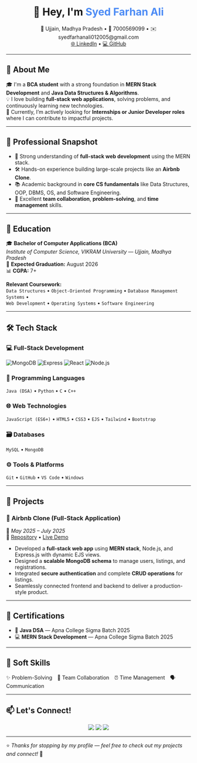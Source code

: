 <h1 align="center">👋 Hey, I'm <span style="color:#4C8BF5;">Syed Farhan Ali</span></h1>

<p align="center">
  📍 Ujjain, Madhya Pradesh • 📱 7000569099 • ✉️ syedfarhanali012005@gmail.com  
  <br>
  <a href="#">🌐 LinkedIn</a> • <a href="#">💻 GitHub</a>
</p>

---

## 🚀 About Me

🎓 I'm a **BCA student** with a strong foundation in **MERN Stack Development** and **Java Data Structures & Algorithms**.  
💡 I love building **full-stack web applications**, solving problems, and continuously learning new technologies.  
🌱 Currently, I’m actively looking for **Internships or Junior Developer roles** where I can contribute to impactful projects.

---

## 🧠 Professional Snapshot

- 🧩 Strong understanding of **full-stack web development** using the MERN stack.  
- 🛠️ Hands-on experience building large-scale projects like an **Airbnb Clone**.  
- 📚 Academic background in **core CS fundamentals** like Data Structures, OOP, DBMS, OS, and Software Engineering.  
- 🤝 Excellent **team collaboration**, **problem-solving**, and **time management** skills.

---

## 🏫 Education

🎓 **Bachelor of Computer Applications (BCA)**  
*Institute of Computer Science, VIKRAM University — Ujjain, Madhya Pradesh*  
📅 **Expected Graduation:** August 2026  
📊 **CGPA:** 7+

**Relevant Coursework:**  
`Data Structures` • `Object-Oriented Programming` • `Database Management Systems` •  
`Web Development` • `Operating Systems` • `Software Engineering`

---

## 🛠️ Tech Stack

### 💻 Full-Stack Development
![MongoDB](https://img.shields.io/badge/-MongoDB-13aa52?style=for-the-badge&logo=mongodb&logoColor=white) ![Express](https://img.shields.io/badge/Express.js-000000?logo=express&logoColor=white&style=for-the-badge)  ![React](https://img.shields.io/badge/React.js-20232A?logo=react&logoColor=61DAFB&style=for-the-badge) ![Node.js](https://img.shields.io/badge/Node.js-339933?logo=node.js&logoColor=white&style=for-the-badge) 

### 🧠 Programming Languages
`Java (DSA)` • `Python` • `C` • `C++`

### 🌐 Web Technologies
`JavaScript (ES6+)` • `HTML5` • `CSS3` • `EJS` • `Tailwind` • `Bootstrap`

### 🗃️ Databases
`MySQL` • `MongoDB`

### ⚙️ Tools & Platforms
`Git` • `GitHub` • `VS Code` • `Windows`

---

## 🧪 Projects

### 🏡 **Airbnb Clone (Full-Stack Application)**  
📅 *May 2025 – July 2025*  
🔗 [Repository](#) • [Live Demo](#)

- Developed a **full-stack web app** using **MERN stack**, Node.js, and Express.js with dynamic EJS views.  
- Designed a **scalable MongoDB schema** to manage users, listings, and registrations.  
- Integrated **secure authentication** and complete **CRUD operations** for listings.  
- Seamlessly connected frontend and backend to deliver a production-style product.

---

## 🏅 Certifications

- 🧠 **Java DSA** — Apna College Sigma Batch 2025  
- 💻 **MERN Stack Development** — Apna College Sigma Batch 2025

---

## 🤝 Soft Skills

✨ Problem-Solving 🤝 Team Collaboration ⏰ Time Management 🗣️ Communication

---

## 📫 Let's Connect!

<p align="center">
  <a href="#"><img src="https://img.shields.io/badge/LinkedIn-0077B5?logo=linkedin&logoColor=white&style=for-the-badge"></a>
  <a href="#"><img src="https://img.shields.io/badge/GitHub-181717?logo=github&logoColor=white&style=for-the-badge"></a>
  <a href="mailto:syedfarhanali012005@gmail.com"><img src="https://img.shields.io/badge/Email-D14836?logo=gmail&logoColor=white&style=for-the-badge"></a>
</p>

---

⭐ *Thanks for stopping by my profile — feel free to check out my projects and connect!* 🚀
